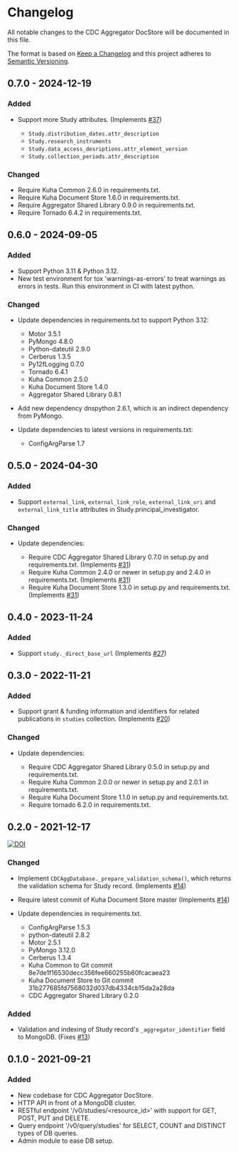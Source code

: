 # Changelog

All notable changes to the CDC Aggregator DocStore will be documented in this file.

The format is based on [Keep a Changelog](http://keepachangelog.com/en/1.0.0/) and this project adheres to [Semantic Versioning](http://semver.org/spec/v2.0.0.html).


## 0.7.0 - 2024-12-19

### Added

- Support more Study attributes. (Implements
  [#37](https://github.com/cessda/cessda.cdc.aggregator.doc-store/issues/37))

  - `Study.distribution_dates.attr_description`
  - `Study.research_instruments`
  - `Study.data_access_desriptions.attr_element_version`
  - `Study.collection_periods.attr_description`

### Changed

- Require Kuha Common 2.6.0 in requirements.txt.
- Require Kuha Document Store 1.6.0 in requirements.txt.
- Require Aggregator Shared Library 0.9.0 in requirements.txt.
- Require Tornado 6.4.2 in requirements.txt.


## 0.6.0 - 2024-09-05

### Added

- Support Python 3.11 & Python 3.12.
- New test environment for tox 'warnings-as-errors' to treat warnings
  as errors in tests. Run this environment in CI with latest python.

### Changed

- Update dependencies in requirements.txt to support Python 3.12:

  - Motor 3.5.1
  - PyMongo 4.8.0
  - Python-dateutil 2.9.0
  - Cerberus 1.3.5
  - Py12fLogging 0.7.0
  - Tornado 6.4.1
  - Kuha Common 2.5.0
  - Kuha Document Store 1.4.0
  - Aggregator Shared Library 0.8.1

- Add new dependency dnspython 2.6.1, which is an indirect dependency
  from PyMongo.
- Update dependencies to latest versions in requirements.txt:

  - ConfigArgParse 1.7


## 0.5.0 - 2024-04-30

### Added

- Support `external_link`, `external_link_role`, `external_link_uri`
  and `external_link_title` attributes in Study.principal_investigator.

### Changed

- Update dependencies:

  - Require CDC Aggregator Shared Library 0.7.0 in setup.py and
    requirements.txt. (Implements
    [#31](https://github.com/cessda/cessda.cdc.aggregator.doc-store/issues/31))
  - Require Kuha Common 2.4.0 or newer in setup.py and 2.4.0 in
    requirements.txt. (Implements
    [#31](https://github.com/cessda/cessda.cdc.aggregator.doc-store/issues/31))
  - Require Kuha Document Store 1.3.0 in setup.py and
    requirements.txt. (Implements
    [#31](https://github.com/cessda/cessda.cdc.aggregator.doc-store/issues/31))


## 0.4.0 - 2023-11-24

### Added

- Support `study._direct_base_url` (Implements
  [#27](https://github.com/cessda/cessda.cdc.aggregator.doc-store/issues/27))


## 0.3.0 - 2022-11-21

### Added

- Support grant & funding information and identifiers for related
  publications in `studies` collection. (Implements
  [#20](https://github.com/cessda/cessda.cdc.aggregator.doc-store/issues/20))

### Changed

- Update dependencies:

  - Require CDC Aggregator Shared Library 0.5.0 in setup.py and
    requirements.txt.
  - Require Kuha Common 2.0.0 or newer in setup.py and 2.0.1 in requirements.txt.
  - Require Kuha Document Store 1.1.0 in setup.py and requirements.txt.
  - Require tornado 6.2.0 in requirements.txt.


## 0.2.0 - 2021-12-17
[![DOI](https://zenodo.org/badge/DOI/10.5281/zenodo.5779898.svg)](https://doi.org/10.5281/zenodo.5779898)

### Changed

- Implement `CDCAggDatabase._prepare_validation_schema()`, which
  returns the validation schema for Study record.
  (Implements [#14](https://github.com/cessda/cessda.cdc.aggregator.doc-store/issues/14))
- Require latest commit of Kuha Document Store master
  (Implements [#14](https://github.com/cessda/cessda.cdc.aggregator.doc-store/issues/14))
- Update dependencies in requirements.txt.

  - ConfigArgParse 1.5.3
  - python-dateutil 2.8.2
  - Motor 2.5.1
  - PyMongo 3.12.0
  - Cerberus 1.3.4
  - Kuha Common to Git commit 8e7de1f16530decc356fee660255b60fcacaea23
  - Kuha Document Store to Git commit 31b277685fd7568032d037db4334cb15da2a28da
  - CDC Aggregator Shared Library 0.2.0

### Added

- Validation and indexing of Study record's `_aggregator_identifier` field to MongoDB.
  (Fixes [#13](https://github.com/cessda/cessda.cdc.aggregator.doc-store/issues/13))


## 0.1.0 - 2021-09-21

### Added

- New codebase for CDC Aggregator DocStore.
- HTTP API in front of a MongoDB cluster.
- RESTful endpoint '/v0/studies/<resource_id>' with support for GET, POST, PUT and DELETE.
- Query endpoint '/v0/query/studies' for SELECT, COUNT and DISTINCT types of DB queries.
- Admin module to ease DB setup.
